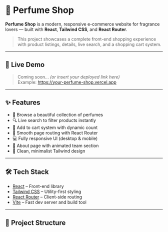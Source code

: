 # 🌸 Perfume Shop

**Perfume Shop** is a modern, responsive e-commerce website for fragrance lovers — built with **React**, **Tailwind CSS**, and **React Router**.

> This project showcases a complete front-end shopping experience with product listings, details, live search, and a shopping cart system.

---

## 🚀 Live Demo

> Coming soon... *(or insert your deployed link here)*  
Example: https://your-perfume-shop.vercel.app

---

## ✨ Features

- 🧴 Browse a beautiful collection of perfumes  
- 🔍 Live search to filter products instantly  
- 🛒 Add to cart system with dynamic count  
- 🧭 Smooth page routing with React Router  
- 💻 Fully responsive UI (desktop & mobile)  
- 📄 About page with animated team section  
- 🎨 Clean, minimalist Tailwind design  

---

## 🛠️ Tech Stack

- [React](https://reactjs.org/) – Front-end library  
- [Tailwind CSS](https://tailwindcss.com/) – Utility-first styling  
- [React Router](https://reactrouter.com/) – Client-side routing  
- [Vite](https://vitejs.dev/) – Fast dev server and build tool

---

## 📂 Project Structure


